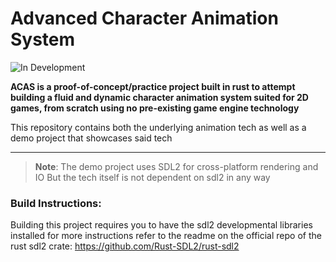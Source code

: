 # Advanced Character Animation System

![In Development](https://img.shields.io/badge/Project%20Status-In%20Development-DE8410?style=plastic)

**ACAS is a proof-of-concept/practice project built in rust to attempt building a fluid and dynamic character animation system suited for 2D games, from scratch using no pre-existing game engine technology**<br>

This repository contains both the underlying animation tech as well as a demo project that showcases said tech

<hr>

> **Note**:
> The demo project uses SDL2 for cross-platform rendering and IO
> But the tech itself is not dependent on sdl2 in any way

### Build Instructions:

Building this project requires you to have the sdl2 developmental libraries installed
for more instructions refer to the readme on the official repo of the rust sdl2 crate: https://github.com/Rust-SDL2/rust-sdl2